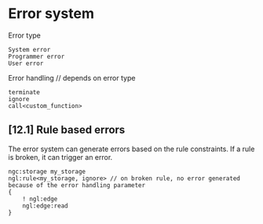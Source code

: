 # Error system

Error type
```
System error
Programmer error
User error
```

Error handling // depends on error type
```
terminate
ignore
call<custom_function>
```

## [12.1] Rule based errors

The error system can generate errors based on the rule constraints.
If a rule is broken, it can trigger an error.

```
ngc:storage my_storage
ngl:rule<my_storage, ignore> // on broken rule, no error generated because of the error handling parameter
{
    ! ngl:edge
    ngl:edge:read
}
```